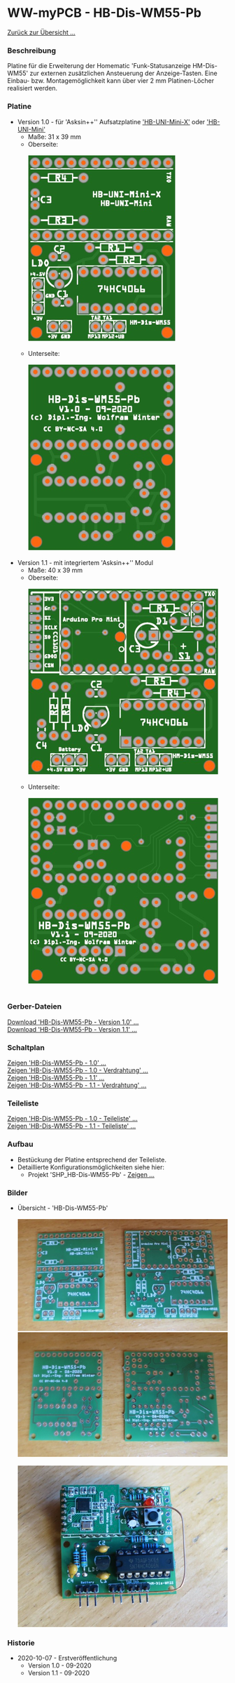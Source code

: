 # WW-myPCB - HB-Dis-WM55-Pb

[Zurück zur Übersicht ... ](../README.md)

### Beschreibung
Platine für die Erweiterung der Homematic 'Funk-Statusanzeige HM-Dis-WM55' zur externen zusätzlichen Ansteuerung der Anzeige-Tasten. Eine Einbau- bzw. Montagemöglichkeit kann über vier 2 mm Platinen-Löcher realisiert werden.

### Platine
- Version 1.0 - für 'Asksin++'' Aufsatzplatine ['HB-UNI-Mini-X'](https://github.com/wolwin/WW-myPCB/blob/master/PCB_HB-UNI-Mini-X/README.md) oder ['HB-UNI-Mini'](https://github.com/ronnythomas/HB-Mini)
  - Maße: 31 x 39 mm
  - Oberseite:
    <br><br>
    ![WW-myPCB - HB-Dis-WM55-Pb - 1.0 - Top](./img/PCB_HB-Dis-WM55-Pb_1.0_Top.jpg "HB-Dis-WM55-Pb - 1.0 - Oberseite")
    <br><br>
  - Unterseite:
    <br><br>
    ![WW-myPCB - HB-Dis-WM55-Pb - 1.0 - Bottom](./img/PCB_HB-Dis-WM55-Pb_1.0_Bottom.jpg "HB-Dis-WM55-Pb - 1.0 - Unterseite")
    <br><br>
- Version 1.1 - mit integriertem 'Asksin++'' Modul
  - Maße: 40 x 39 mm
  - Oberseite:
    <br><br>
    ![WW-myPCB - HB-Dis-WM55-Pb - 1.1 - Top](./img/PCB_HB-Dis-WM55-Pb_1.1_Top.jpg "HB-Dis-WM55-Pb - 1.1 - Oberseite")
    <br><br>
  - Unterseite:
    <br><br>
    ![WW-myPCB - HB-Dis-WM55-Pb - 1.1 - Bottom](./img/PCB_HB-Dis-WM55-Pb_1.1_Bottom.jpg "HB-Dis-WM55-Pb - 1.1 - Unterseite")
<br><br>

### Gerber-Dateien
[Download 'HB-Dis-WM55-Pb - Version 1.0' ...](./bin/Gerber_HB-Dis-WM55-Pb_1.0.zip)
<br>
[Download 'HB-Dis-WM55-Pb - Version 1.1' ...](./bin/Gerber_HB-Dis-WM55-Pb_1.1.zip)

### Schaltplan
[Zeigen 'HB-Dis-WM55-Pb - 1.0' ...](./bin/HB-Dis-WM55-Pb_1.0.pdf)
<br>
[Zeigen 'HB-Dis-WM55-Pb - 1.0 - Verdrahtung' ...](./bin/HB-Dis-WM55-Pb_1.0_Verdrahtung.pdf)
<br>
[Zeigen 'HB-Dis-WM55-Pb - 1.1' ...](./bin/HB-Dis-WM55-Pb_1.1.pdf)
<br>
[Zeigen 'HB-Dis-WM55-Pb - 1.1 - Verdrahtung' ...](./bin/HB-Dis-WM55-Pb_1.1_Verdrahtung.pdf)

### Teileliste
[Zeigen 'HB-Dis-WM55-Pb - 1.0 - Teileliste' ...](./bin/HB-Dis-WM55-Pb_1.0_Teileliste.txt)
<br>
[Zeigen 'HB-Dis-WM55-Pb - 1.1 - Teileliste' ...](./bin/HB-Dis-WM55-Pb_1.1_Teileliste.txt)

### Aufbau
- Bestückung der Platine entsprechend der Teileliste.
- Detaillierte Konfigurationsmöglichkeiten siehe hier:
    - Projekt 'SHP_HB-Dis-WM55-Pb' - [Zeigen ...](https://github.com/wolwin/WW-mySHP/blob/master/SHP_HB-Dis-WM55-Pb/README.md)

### Bilder
- Übersicht - 'HB-Dis-WM55-Pb' <br><br>
![WW-myPCB - HB-Dis-WM55-Pb](./img/PCB_HB-Dis-WM55-Pb_Top.jpg "HB-Dis-WM55-Pb 1.0 und 1.1 - Oberseite")
![WW-myPCB - HB-Dis-WM55-Pb](./img/PCB_HB-Dis-WM55-Pb_Bottom.jpg "HB-Dis-WM55-Pb 1.0 und 1.1 - Unterseite")
<br><br>
![WW-myPCB - HB-Dis-WM55-Pb](./img/PCB_HB-Dis-WM55-Pb_1.1.jpg "HB-Dis-WM55-Pb 1.1")

### Historie
- 2020-10-07 - Erstveröffentlichung
  - Version 1.0 - 09-2020
  - Version 1.1 - 09-2020
